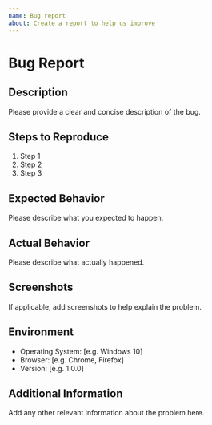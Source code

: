 ```yaml
---
name: Bug report
about: Create a report to help us improve
---
```


# Bug Report

## Description

Please provide a clear and concise description of the bug.

## Steps to Reproduce

1. Step 1
2. Step 2
3. Step 3

## Expected Behavior

Please describe what you expected to happen.

## Actual Behavior

Please describe what actually happened.

## Screenshots

If applicable, add screenshots to help explain the problem.

## Environment

- Operating System: [e.g. Windows 10]
- Browser: [e.g. Chrome, Firefox]
- Version: [e.g. 1.0.0]

## Additional Information

Add any other relevant information about the problem here.
